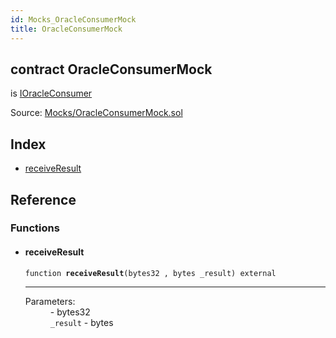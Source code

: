 ```yaml
---
id: Mocks_OracleConsumerMock
title: OracleConsumerMock
---
```


<div class="contract-doc"><div class="contract"><h2 class="contract-header"><span class="contract-kind">contract</span> OracleConsumerMock</h2><p class="base-contracts"><span>is</span> <a href="PushOracles_IOracleConsumer.html">IOracleConsumer</a></p><div class="source">Source: <a href="https://github.com/levelkdev/tidbit/blob/v0.1.0/contracts/Mocks/OracleConsumerMock.sol" target="_blank">Mocks/OracleConsumerMock.sol</a></div></div><div class="index"><h2>Index</h2><ul><li><a href="Mocks_OracleConsumerMock.html#receiveResult">receiveResult</a></li></ul></div><div class="reference"><h2>Reference</h2><div class="functions"><h3>Functions</h3><ul><li><div class="item function"><span id="receiveResult" class="anchor-marker"></span><h4 class="name">receiveResult</h4><div class="body"><code class="signature">function <strong>receiveResult</strong><span>(bytes32 , bytes _result) </span><span>external </span></code><hr/><dl><dt><span class="label-parameters">Parameters:</span></dt><dd><div><code></code> - bytes32</div><div><code>_result</code> - bytes</div></dd></dl></div></div></li></ul></div></div></div>
